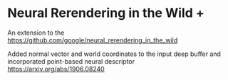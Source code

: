 # Neural Rerendering in the Wild +

An extension to the https://github.com/google/neural_rerendering_in_the_wild 

Added normal vector and world coordinates to the input deep buffer and incorporated point-based neural descriptor https://arxiv.org/abs/1906.08240
